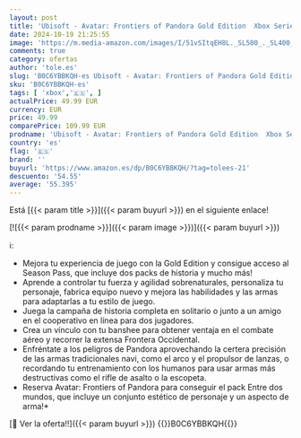 ```yaml
---
layout: post
title: 'Ubisoft - Avatar: Frontiers of Pandora Gold Edition  Xbox Series X '
date: 2024-10-19 21:25:55
image: 'https://m.media-amazon.com/images/I/51vSItqEH8L._SL500_._SL400_.jpg'
comments: true
category: ofertas
author: 'tole.es'
slug: 'B0C6YBBKQH-es Ubisoft - Avatar: Frontiers of Pandora Gold Edition Xbox...'
sku: 'B0C6YBBKQH-es'
tags: [ 'xbox','🇪🇸', ]
actualPrice: 49.99 EUR
currency: EUR
price: 49.99
comparePrice: 109.99 EUR
prodname: 'Ubisoft - Avatar: Frontiers of Pandora Gold Edition  Xbox Series X '
country: 'es'
flag: '🇪🇸'
brand: ''
buyurl: 'https://www.amazon.es/dp/B0C6YBBKQH/?tag=tolees-21'
descuento: '54.55'
average: '55.395'
---
```


Está [{{< param title >}}]({{< param buyurl >}}) en el siguiente enlace!

[![{{< param prodname >}}]({{< param image >}})]({{< param buyurl >}})

ℹ️:

- Mejora tu experiencia de juego con la Gold Edition y consigue acceso al Season Pass, que incluye dos packs de historia y mucho más!
- Aprende a controlar tu fuerza y agilidad sobrenaturales, personaliza tu personaje, fabrica equipo nuevo y mejora las habilidades y las armas para adaptarlas a tu estilo de juego.
- Juega la campaña de historia completa en solitario o junto a un amigo en el cooperativo en línea para dos jugadores.
- Crea un vínculo con tu banshee para obtener ventaja en el combate aéreo y recorrer la extensa Frontera Occidental.
- Enfréntate a los peligros de Pandora aprovechando la certera precisión de las armas tradicionales navi, como el arco y el propulsor de lanzas, o recordando tu entrenamiento con los humanos para usar armas más destructivas como el rifle de asalto o la escopeta.
- Reserva Avatar: Frontiers of Pandora para conseguir el pack Entre dos mundos, que incluye un conjunto estético de personaje y un aspecto de arma!*

[🛒 Ver la oferta!!]({{< param buyurl >}})
{{<world>}}B0C6YBBKQH{{</world>}}

